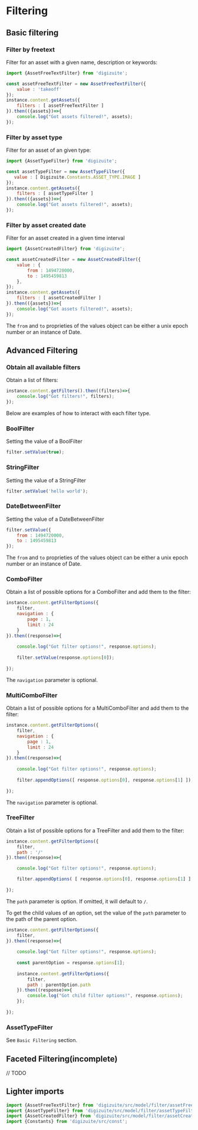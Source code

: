 # Filtering

## Basic filtering

### Filter by freetext
Filter for an asset with a given name, description or keywords:
```js
import {AssetFreeTextFilter} from 'digizuite';

const assetFreeTextFilter = new AssetFreeTextFilter({
    value : 'takeoff'
});
instance.content.getAssets({
    filters : [ assetFreeTextFilter ]
}).then(({assets})=>{
    console.log("Got assets filtered!", assets);
});
```

### Filter by asset type 
Filter for an asset of an given type:
```js
import {AssetTypeFilter} from 'digizuite';

const assetTypeFilter = new AssetTypeFilter({
   value : [ Digizuite.Constants.ASSET_TYPE.IMAGE ]
});
instance.content.getAssets({
    filters : [ assetTypeFilter ]
}).then(({assets})=>{
    console.log("Got assets filtered!", assets);
});
```

### Filter by asset created date
Filter for an asset created in a given time interval
```js
import {AssetCreatedFilter} from 'digizuite';

const assetCreatedFilter = new AssetCreatedFilter({
    value : {
    	from : 1494720000,
        to : 1495459813
    },
});
instance.content.getAssets({
    filters : [ assetCreatedFilter ]
}).then(({assets})=>{
    console.log("Got assets filtered!", assets);
});
```

The ```from``` and ```to``` proprieties of the values object can be either 
a unix epoch number or an instance of Date.

## Advanced Filtering

### Obtain all available filters
Obtain a list of filters: 
```js
instance.content.getFilters().then((filters)=>{
    console.log("Got filters!", filters);
});
```

Below are examples of how to interact with each filter type.

### BoolFilter

Setting the value of a BoolFilter 

```js
filter.setValue(true);
````

### StringFilter

Setting the value of a StringFilter 

```js
filter.setValue('hello world');
````

### DateBetweenFilter

Setting the value of a DateBetweenFilter 

```js
filter.setValue({
    from : 1494720000,
    to : 1495459813
});
````

The ```from``` and ```to``` proprieties of the values object can be either 
a unix epoch number or an instance of Date.

### ComboFilter

Obtain a list of possible options for a ComboFilter and add them to the filter: 

```js
instance.content.getFilterOptions({
    filter,
    navigation : {
    	page : 1,
    	limit : 24
    }
}).then((response)=>{
	
    console.log("Got filter options!", response.options);
    
    filter.setValue(response.options[0]);
    
});
```

The ```navigation``` parameter is optional.

### MultiComboFilter

Obtain a list of possible options for a MultiComboFilter and add them to the filter: 

```js
instance.content.getFilterOptions({
    filter,
    navigation : {
    	page : 1,
    	limit : 24
    }
}).then((response)=>{
	
    console.log("Got filter options!", response.options);
    
    filter.appendOptions([ response.options[0], response.options[1] ]);
    
});
```

The ```navigation``` parameter is optional.


### TreeFilter
Obtain a list of possible options for a TreeFilter and add them to the filter: 
```js
instance.content.getFilterOptions({
    filter,
    path : '/'
}).then((response)=>{

    console.log("Got filter options!", response.options);

    filter.appendOptions( [ response.options[0], response.options[1] ] );
    
});
```
The ```path``` parameter is option. If omitted, it will default to ```/```.

To get the child values of an option, set the value of the ```path``` parameter to the path of the parent option.

```js
instance.content.getFilterOptions({
    filter,
}).then((response)=>{
	
    console.log("Got filter options!", response.options);
	
	const parentOption = response.options[1];
	
	instance.content.getFilterOptions({
        filter,
        path : parentOption.path
    }).then((response)=>{
        console.log("Got child filter options!", response.options);
    });
	
});

```

### AssetTypeFilter

See ```Basic Filtering``` section. 


## Faceted Filtering(incomplete)
// TODO

## Lighter imports
```js
import {AssetFreeTextFilter} from 'digizuite/src/model/filter/assetFreeTextFilter'
import {AssetTypeFilter} from 'digizuite/src/model/filter/assetTypeFilter'
import {AssetCreatedFilter} from 'digizuite/src/model/filter/assetCreatedFilter'
import {Constants} from 'digizuite/src/const';
```
